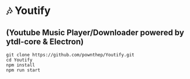 # 🎶 Youtify
## (Youtube Music Player/Downloader powered by ytdl-core & Electron)

    git clone https://github.com/pownthep/Youtify.git
    cd Youtify
    npm install
    npm run start
